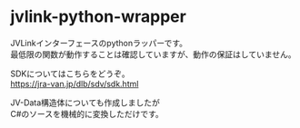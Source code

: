 # jvlink-python-wrapper
JVLinkインターフェースのpythonラッパーです。  
最低限の関数が動作することは確認していますが、動作の保証はしていません。

SDKについてはこちらをどうぞ。  
https://jra-van.jp/dlb/sdv/sdk.html

JV-Data構造体についても作成しましたが  
C#のソースを機械的に変換しただけです。